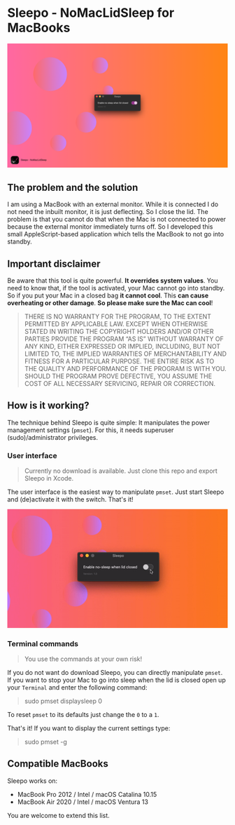 # Sleepo - NoMacLidSleep for MacBooks
![Header image](images/sleepo.png)
## The problem and the solution
I am using a MacBook with an external monitor. While it is connected I do
not need the inbuilt monitor, it is just deflecting. So I close the lid. The
problem is that you cannot do that when the Mac is not connected to power
because the external monitor immediately turns off. So I developed this
small AppleScript-based application which tells the MacBook to not go into
standby.

## Important disclaimer
Be aware that this tool is quite powerful. **It overrides system values**.
You need to know that, if the tool is activated, your Mac cannot go into
standby. So if you put your Mac in a closed bag **it cannot cool**. This
**can cause overheating or other damage**. **So please make sure the Mac can
cool**!

> THERE IS NO WARRANTY FOR THE PROGRAM, TO THE EXTENT PERMITTED BY APPLICABLE LAW. EXCEPT WHEN OTHERWISE STATED IN WRITING THE COPYRIGHT HOLDERS AND/OR OTHER PARTIES PROVIDE THE PROGRAM “AS IS” WITHOUT WARRANTY OF ANY KIND, EITHER EXPRESSED OR IMPLIED, INCLUDING, BUT NOT LIMITED TO, THE IMPLIED WARRANTIES OF MERCHANTABILITY AND FITNESS FOR A PARTICULAR PURPOSE. THE ENTIRE RISK AS TO THE QUALITY AND PERFORMANCE OF THE PROGRAM IS WITH YOU. SHOULD THE PROGRAM PROVE DEFECTIVE, YOU ASSUME THE COST OF ALL NECESSARY SERVICING, REPAIR OR CORRECTION.

## How is it working?
The technique behind Sleepo is quite simple: It manipulates the power
management settings (`pmset`). For this, it needs superuser
(sudo)/administrator privileges.

### User interface

> Currently no download is available. Just clone this repo and export Sleepo
in Xcode.

The user interface is the easiest way to manipulate `pmset`. Just start
Sleepo and (de)activate it with the switch. That's it!

![User interface example GIF](images/example-video.gif)

### Terminal commands
> You use the commands at your own risk!

If you do not want do download Sleepo, you can directly manipulate `pmset`.
If you want to stop your Mac to go into sleep when the lid is closed
open up your `Terminal` and enter the following command:

> sudo pmset displaysleep 0

To reset `pmset` to its defaults just change the `0` to a `1`.

That's it! If you want to display the current settings type:

> sudo pmset -g

## Compatible MacBooks
Sleepo works on:
* MacBook Pro 2012 / Intel / macOS Catalina 10.15
* MacBook Air 2020 / Intel / macOS Ventura 13

You are welcome to extend this list.


